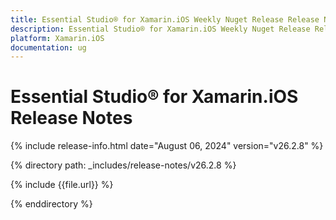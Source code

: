 ```yaml
---
title: Essential Studio® for Xamarin.iOS Weekly Nuget Release Release Notes  
description: Essential Studio® for Xamarin.iOS Weekly Nuget Release Release Notes  
platform: Xamarin.iOS
documentation: ug
---
```


# Essential Studio® for Xamarin.iOS  Release Notes  

{% include release-info.html date="August 06, 2024"  version="v26.2.8" %} 

{% directory path: _includes/release-notes/v26.2.8 %}

{% include {{file.url}} %}

{% enddirectory %}